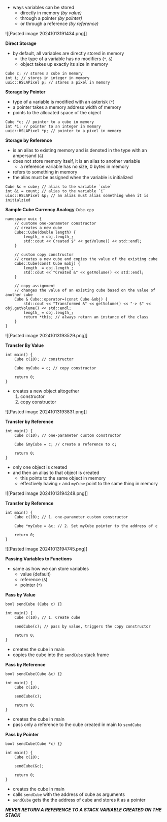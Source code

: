 - ways variables can be stored
	- directly in memory *(by value)*
	- through a pointer *(by pointer)*
	- or through a reference *(by reference)*

![[Pasted image 20241013191434.png]]

**Direct Storage**
- by default, all variables are directly stored in memory
	- the type of a variable has no modifiers (`*`, `&`)
	- object takes up exactly its size in memory

```
Cube c; // stores a cube in memory
int i; // stores in integer in memory
uuic::HSLAPixel p; // stores a pixel in memory
```

**Storage by Pointer**
- type of a variable is modified with an asterisk (`*`)
- a pointer takes a memory address width of memory
- points to the allocated space of the object

```
Cube *c; // pointer to a cube in memory
int *i; // pointer to an integer in memory
uuic::HSLAPixel *p; // pointer to a pixel in memory
```

**Storage by Reference**
- is an alias to existing memory and is denoted in the type with an ampersand (`&`)
- does not store memory itself, it is an alias to another variable
	- a reference variable has no size, 0 bytes in memory
- refers to something in memory
- the alias must be assigned when the variable is initialized

```
Cube &c = cube; // alias to the variable `cube`
int &i = count; // alias to the variable `i`
uiuc::HSLAPixel &p; // an alias must alias something when it is initialzied
```

**Sample Cube Currency Analogy**
`Cube.cpp`
```
namespace uuic {
	// custome one-parameter constructor
	// creates a new cube
	Cube::Cube(double length) {
		length_ = obj.length_;
		std::cout << Created $" << getVolume() << std::endl;
	}

	// custom copy constructor
	// creates a new cube and copies the value of the existing cube
	Cube::Cube(const Cube &obj) {
		length_ = obj.length_;
		std::cout << "Created &" << getVolume() << std::endl;
	}

	// copy assignment
	// changes the value of an existing cube based on the value of another cube
	Cube & Cube::operator=(const Cube &obj) { 
		std::cout << "Transformed &" << getVolume() << "-> $" << obj.getVolume() << std::endl;
		length_ = obj.length_;
		return *this; // always return an instance of the class
	}
}
```

![[Pasted image 20241013193529.png]]

**Transfer By Value**
```
int main() {
	Cube c(10); // constructor

	Cube myCube = c; // copy constructor

	return 0;
}
```
- creates a new object altogether
	1. constructor
	2. copy constructor

![[Pasted image 20241013193831.png]]

**Transfer by Reference**
```
int main() {
	Cube c(10); // one-parameter custom constructor

	Cube &myCube = c; // create a reference to c;

	return 0;
}
```
- only one object is created
- and then an alias to that object is created
	- this points to the same object in memory
	- effectively having `c` and `myCube` point to the same thing in memory

![[Pasted image 20241013194248.png]]

**Transfer by Reference**
```
int main() {
	Cube c(10); // 1. one-parameter custom constructor

	Cube *myCube = &c; // 2. Set myCube pointer to the address of c

	return 0;
}
```

![[Pasted image 20241013194745.png]]

**Passing Variables to Functions**
- same as how we can store variables
	- value (default)
	- reference (`&`)
	- pointer (`*`)

**Pass by Value**
```
bool sendCube (Cube c) {}

int main() {
	Cube c(10); // 1. Create cube

	sendCube(c); // pass by value, triggers the copy constructor

	return 0;
}
```
- creates the cube in main
- copies the cube into the `sendCube` stack frame

**Pass by Reference**
```
bool sendCube(Cube &c) {}

int main() {
	Cube c(10);

	sendCube(c);

	return 0;
}
```
- creates the cube in main
- pass only a reference to the cube created in main to `sendCube`

**Pass by Pointer**
```
bool sendCube(Cube *c) {}

int main() {
	Cube c(10);

	sendCube(&c);

	return 0;
}
```
- creates the cube in main
- calls `sendCube` with the address of cube as arguments
- `sendCube` gets the the address of cube and stores it as a pointer

***NEVER RETURN A REFERENCE TO A STACK VARIABLE CREATED ON THE STACK***